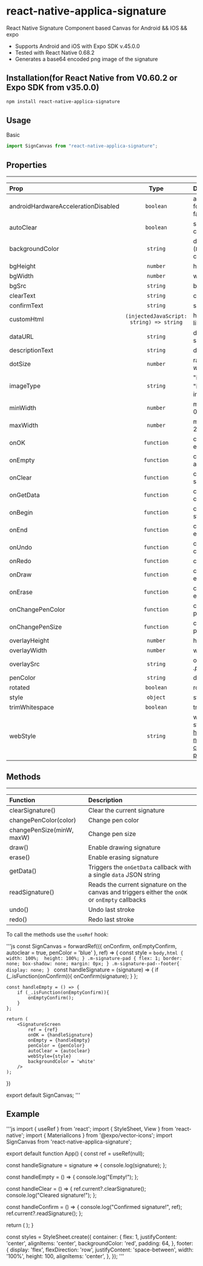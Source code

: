# react-native-applica-signature

React Native Signature Component based Canvas for Android &amp;&amp; IOS &amp;&amp; expo

- Supports Android and iOS with Expo SDK v.45.0.0
- Tested with React Native 0.68.2
- Generates a base64 encoded png image of the signature

## Installation(for React Native from V0.60.2 or Expo SDK from v35.0.0)

```bash
npm install react-native-applica-signature
```

## Usage
Basic
```js
import SignCanvas from "react-native-applica-signature";
```

## Properties

---

| Prop                                |    Type    | Description                                                                                                                                           |
| :---------------------------------- | :--------: | :---------------------------------------------------------------------------------------------------------------------------------------------------- |
| androidHardwareAccelerationDisabled | `boolean`  | androidHardwareAccelerationDisabled for react-native-webview. Default is false                                                                        |
| autoClear                           | `boolean`  | should auto clear the signature after clicking the Confirm button                                                                                     |
| backgroundColor                     |  `string`  | default is "rgba(255,255,255,0)" (_transparent_), background color of the canvas                                                                                           |
| bgHeight                            |  `number`  | height of the background image                                                                                                                        |
| bgWidth                             |  `number`  | width of the background image                                                                                                                         |
| bgSrc                               |  `string`  | background image source uri (_url_)                                                                                                                  |
| clearText                           |  `string`  | clear button text                                                                                                                                     |
| confirmText                         |  `string`  | save button text                                                                                                                                      |
| customHtml                          | `(injectedJavaScript: string) => string` | html string that lets you modify things like the layout or elements                                                                                   |
| dataURL                             |  `string`  | default is "", Base64 string, draws saved signature from dataURL.                                                                                     |
| descriptionText                     |  `string`  | description text for signature                                                                                                                        |
| dotSize                             |  `number`  | radius of a single dot _(not stroke width)_                                                                                                           |
| imageType                           |  `string`  | "image/png" (_default_), "image/jpeg"、"image/svg+xml", imageType of exported signature                                                               |
| minWidth                            |  `number`  | minimum width of a line. Defaults to 0.5                                                                                                              |
| maxWidth                            |  `number`  | maximum width of a line. Defaults to 2.5                                                                                                              |
| onOK                                | `function` | callback function after saving non-empty signature                                                                                                    |
| onEmpty                             | `function` | callback function after trying to save an empty signature                                                                                             |
| onClear                             | `function` | callback function after clearing the signature                                                                                                        |
|onGetData|`function`|callback function when getData() is called
| onBegin                             | `function` | callback function when a new stroke is started                                                                                                        |
| onEnd                               | `function` | callback function when the stroke has ended                                                                                                           |
| onUndo                              | `function` | callback function when undo() is called |
| onRedo                              | `function` | callback function when redo() is called |
| onDraw                              | `function` | callback function when drawing is enabled                                                                                                             |
| onErase                             | `function` | callback function when erasing is enabled                                                                                                             |
| onChangePenColor                    | `function` | callback function after changing the pen color |
| onChangePenSize | `function` | callback function after changing the pen size
|overlayHeight|`number`|height of the overlay image|
|overlayWidth|`number`|width of the overlay image|
|overlaySrc|`string`|overlay image source uri (url) _must be .png with a transparent background_
| penColor                            |  `string`  | default is "black", color of pen                                                                                                                      |
| rotated                             | `boolean`  | rotate signature pad 90 degrees                                                                                                                       |
| style                               |  `object`  | style of wrapper view                                                                                                                                 |
| trimWhitespace                      | `boolean`  | trim image whitespace                                                                                                                                 |
| webStyle                            |  `string`  | webview style for overwrite default style, all style: https://github.com/YanYuanFE/react-native-signature-canvas/blob/master/h5/css/signature-pad.css |


## Methods

---

| Function                  | Description                                                                                     |
| :--------------------     | :-----------------------------------------------------------------------------------------------|
| clearSignature()          | Clear the current signature                                                                     |
| changePenColor(color)     | Change pen color                                                                                |
| changePenSize(minW, maxW) | Change pen size                                                                                 |
| draw()                    | Enable drawing signature                                                                        |
| erase()                   | Enable erasing signature                                                                        |
| getData()                 | Triggers the `onGetData` callback with a single `data` JSON string                              |
| readSignature()           | Reads the current signature on the canvas and triggers either the `onOK` or `onEmpty` callbacks |
| undo()                    | Undo last stroke                                                                                |
| redo()                    | Redo last stroke                                                                                |

To call the methods use the `useRef` hook:

'''js
const SignCanvas = forwardRef(({ onConfirm, onEmptyConfirm, autoclear = true, penColor = 'blue' }, ref) => {
    const style = `
        body,html {
            width: 100%; 
            height: 100%;
        }
        .m-signature-pad {
            flex: 1;
            border: none;
            box-shadow: none;
            margin: 0px;
          }
        .m-signature-pad--footer{
            display: none;
        } 
        `
    const handleSignature = (signature) => {
        if (_.isFunction(onConfirm)){
            onConfirm(signature);
        }
    };

    const handleEmpty = () => {
        if (_.isFunction(onEmptyConfirm)){
            onEmptyConfirm();
        }
    };

    return (
        <SignatureScreen
            ref = {ref}
            onOK = {handleSignature}
            onEmpty = {handleEmpty}
            penColor = {penColor}
            autoClear = {autoclear}
            webStyle={style}
            backgroundColor = 'white'
        />
    );
})

export default SignCanvas;
'''

## Example

'''js
import { useRef } from 'react';
import { StyleSheet, View } from 'react-native';
import { MaterialIcons } from '@expo/vector-icons';
import SignCanvas from 'react-native-applica-signature';

export default function App() {
  const ref = useRef(null);

  const handleSignature = signature => {
    console.log(signature);
  };

  const handleEmpty = () => {
    console.log("Empty!");
  };

  const handleClear = () => {
    ref.current?.clearSignature();
    console.log("Cleared signature!");
  };

  const handleConfirm = () => {
      console.log("Confirmed signature!", ref);
      ref.current?.readSignature();
  };

  return (
    <View style={styles.container}>
      <SignCanvas ref={ref} onConfirm={handleSignature} onEmptyConfirm={handleEmpty} /> 
      <View style={styles.footer}>
          <MaterialIcons name="delete" size={32} color='#3884FF' onPress={handleClear}/>
          <MaterialIcons name="check" size={32} color='#3884FF' onPress={handleConfirm}/>
      </View> 
    </View>
  );
}

const styles = StyleSheet.create({
  container: {
    flex: 1,
    justifyContent: 'center',
    alignItems: 'center',
    backgroundColor: 'red',
    padding: 64,
  },
  footer: {
    display: 'flex',
    flexDirection: 'row',
    justifyContent: 'space-between',
    width: '100%',
    height: 100,
    alignItems: 'center',
},
});
'''

